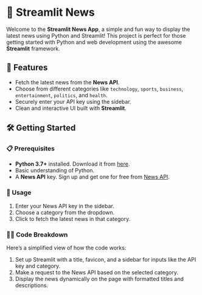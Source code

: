 # 📰 Streamlit News 

Welcome to the **Streamlit News App**, a simple and fun way to display the latest news using Python and Streamlit! This project is perfect for those getting started with Python and web development using the awesome **Streamlit** framework.

## 🚀 Features
- Fetch the latest news from the **News API**.
- Choose from different categories like `technology`, `sports`, `business`, `entertainment`, `politics`, and `health`.
- Securely enter your API key using the sidebar.
- Clean and interactive UI built with **Streamlit**.

## 🛠️ Getting Started

### 📋 Prerequisites
- **Python 3.7+** installed. Download it from [here](https://www.python.org/downloads/).
- Basic understanding of Python.
- A **News API** key. Sign up and get one for free from [News API](https://newsapi.org/register).

### 🎉 Usage
1) Enter your News API key in the sidebar.
2) Choose a category from the dropdown.
3) Click to fetch the latest news in that category.

### 🧑‍💻 Code Breakdown
Here’s a simplified view of how the code works:

1) Set up Streamlit with a title, favicon, and a sidebar for inputs like the API key and category.
2) Make a request to the News API based on the selected category.
3) Display the news dynamically on the page with formatted titles and descriptions.